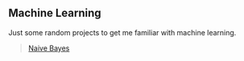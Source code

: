 ## Machine Learning

Just some random projects to get me familiar with machine learning.

> [Naive Bayes](https://github.com/rajeshmajumdar/machine-learning/blob/master/naive_bayes.py)
